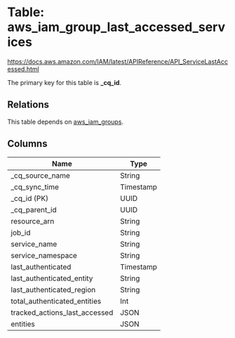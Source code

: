 # Table: aws_iam_group_last_accessed_services

https://docs.aws.amazon.com/IAM/latest/APIReference/API_ServiceLastAccessed.html

The primary key for this table is **_cq_id**.

## Relations
This table depends on [aws_iam_groups](aws_iam_groups.md).

## Columns
| Name          | Type          |
| ------------- | ------------- |
|_cq_source_name|String|
|_cq_sync_time|Timestamp|
|_cq_id (PK)|UUID|
|_cq_parent_id|UUID|
|resource_arn|String|
|job_id|String|
|service_name|String|
|service_namespace|String|
|last_authenticated|Timestamp|
|last_authenticated_entity|String|
|last_authenticated_region|String|
|total_authenticated_entities|Int|
|tracked_actions_last_accessed|JSON|
|entities|JSON|